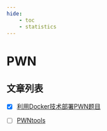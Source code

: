 ```yaml
---
hide:
    - toc
    - statistics
---
```

# PWN

## 文章列表

+ [x] [利用Docker技术部署PWN题目](other/build-pwn.md)

+ [ ] [PWNtools](pwntools/notes.md)

<link rel="stylesheet" href="../../../../css/CTF/custom.css">